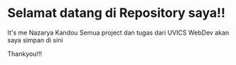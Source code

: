 # Selamat datang di Repository saya!!

It's me Nazarya Kandou
Semua project dan tugas dari UVICS WebDev akan saya simpan di sini

Thankyou!!!